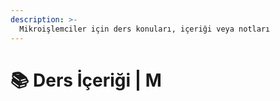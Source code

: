 ```yaml
---
description: >-
  Mikroişlemciler için ders konuları, içeriği veya notları
---
```


# 📚 Ders İçeriği \| M
